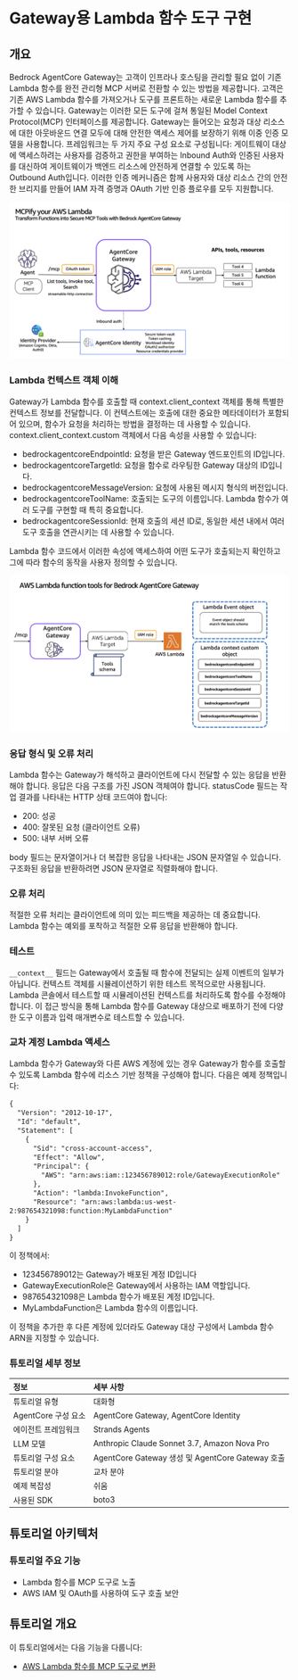 # Gateway용 Lambda 함수 도구 구현

## 개요
Bedrock AgentCore Gateway는 고객이 인프라나 호스팅을 관리할 필요 없이 기존 Lambda 함수를 완전 관리형 MCP 서버로 전환할 수 있는 방법을 제공합니다. 고객은 기존 AWS Lambda 함수를 가져오거나 도구를 프론트하는 새로운 Lambda 함수를 추가할 수 있습니다. Gateway는 이러한 모든 도구에 걸쳐 통일된 Model Context Protocol(MCP) 인터페이스를 제공합니다. Gateway는 들어오는 요청과 대상 리소스에 대한 아웃바운드 연결 모두에 대해 안전한 액세스 제어를 보장하기 위해 이중 인증 모델을 사용합니다. 프레임워크는 두 가지 주요 구성 요소로 구성됩니다: 게이트웨이 대상에 액세스하려는 사용자를 검증하고 권한을 부여하는 Inbound Auth와 인증된 사용자를 대신하여 게이트웨이가 백엔드 리소스에 안전하게 연결할 수 있도록 하는 Outbound Auth입니다. 이러한 인증 메커니즘은 함께 사용자와 대상 리소스 간의 안전한 브리지를 만들어 IAM 자격 증명과 OAuth 기반 인증 플로우를 모두 지원합니다.

![작동 방식](images/lambda-iam-gateway.png)

### Lambda 컨텍스트 객체 이해
Gateway가 Lambda 함수를 호출할 때 context.client_context 객체를 통해 특별한 컨텍스트 정보를 전달합니다. 이 컨텍스트에는 호출에 대한 중요한 메타데이터가 포함되어 있으며, 함수가 요청을 처리하는 방법을 결정하는 데 사용할 수 있습니다.
context.client_context.custom 객체에서 다음 속성을 사용할 수 있습니다:
* bedrockagentcoreEndpointId: 요청을 받은 Gateway 엔드포인트의 ID입니다.
* bedrockagentcoreTargetId: 요청을 함수로 라우팅한 Gateway 대상의 ID입니다.
* bedrockagentcoreMessageVersion: 요청에 사용된 메시지 형식의 버전입니다.
* bedrockagentcoreToolName: 호출되는 도구의 이름입니다. Lambda 함수가 여러 도구를 구현할 때 특히 중요합니다.
* bedrockagentcoreSessionId: 현재 호출의 세션 ID로, 동일한 세션 내에서 여러 도구 호출을 연관시키는 데 사용할 수 있습니다.

Lambda 함수 코드에서 이러한 속성에 액세스하여 어떤 도구가 호출되는지 확인하고 그에 따라 함수의 동작을 사용자 정의할 수 있습니다.

![작동 방식](images/lambda-context-object.png)

### 응답 형식 및 오류 처리

Lambda 함수는 Gateway가 해석하고 클라이언트에 다시 전달할 수 있는 응답을 반환해야 합니다. 응답은 다음 구조를 가진 JSON 객체여야 합니다. statusCode 필드는 작업 결과를 나타내는 HTTP 상태 코드여야 합니다:
* 200: 성공
* 400: 잘못된 요청 (클라이언트 오류)
* 500: 내부 서버 오류

body 필드는 문자열이거나 더 복잡한 응답을 나타내는 JSON 문자열일 수 있습니다. 구조화된 응답을 반환하려면 JSON 문자열로 직렬화해야 합니다.

### 오류 처리
적절한 오류 처리는 클라이언트에 의미 있는 피드백을 제공하는 데 중요합니다. Lambda 함수는 예외를 포착하고 적절한 오류 응답을 반환해야 합니다.

### 테스트

```__context__``` 필드는 Gateway에서 호출될 때 함수에 전달되는 실제 이벤트의 일부가 아닙니다. 컨텍스트 객체를 시뮬레이션하기 위한 테스트 목적으로만 사용됩니다.
Lambda 콘솔에서 테스트할 때 시뮬레이션된 컨텍스트를 처리하도록 함수를 수정해야 합니다. 이 접근 방식을 통해 Lambda 함수를 Gateway 대상으로 배포하기 전에 다양한 도구 이름과 입력 매개변수로 테스트할 수 있습니다.

### 교차 계정 Lambda 액세스

Lambda 함수가 Gateway와 다른 AWS 계정에 있는 경우 Gateway가 함수를 호출할 수 있도록 Lambda 함수에 리소스 기반 정책을 구성해야 합니다. 다음은 예제 정책입니다:

```
{
  "Version": "2012-10-17",
  "Id": "default",
  "Statement": [
    {
      "Sid": "cross-account-access",
      "Effect": "Allow",
      "Principal": {
        "AWS": "arn:aws:iam::123456789012:role/GatewayExecutionRole"
      },
      "Action": "lambda:InvokeFunction",
      "Resource": "arn:aws:lambda:us-west-2:987654321098:function:MyLambdaFunction"
    }
  ]
}
```
이 정책에서:
- 123456789012는 Gateway가 배포된 계정 ID입니다
- GatewayExecutionRole은 Gateway에서 사용하는 IAM 역할입니다.
- 987654321098은 Lambda 함수가 배포된 계정 ID입니다.
- MyLambdaFunction은 Lambda 함수의 이름입니다.

이 정책을 추가한 후 다른 계정에 있더라도 Gateway 대상 구성에서 Lambda 함수 ARN을 지정할 수 있습니다.

### 튜토리얼 세부 정보

| 정보          | 세부 사항                                                   |
|:---------------------|:----------------------------------------------------------|
| 튜토리얼 유형        | 대화형                                               |
| AgentCore 구성 요소 | AgentCore Gateway, AgentCore Identity                     |
| 에이전트 프레임워크    | Strands Agents                                            |
| LLM 모델            | Anthropic Claude Sonnet 3.7, Amazon Nova Pro              |
| 튜토리얼 구성 요소  | AgentCore Gateway 생성 및 AgentCore Gateway 호출 |
| 튜토리얼 분야    | 교차 분야                                            |
| 예제 복잡성   | 쉬움                                                      |
| 사용된 SDK             | boto3                                                     |

## 튜토리얼 아키텍처

### 튜토리얼 주요 기능

* Lambda 함수를 MCP 도구로 노출
* AWS IAM 및 OAuth를 사용하여 도구 호출 보안

## 튜토리얼 개요

이 튜토리얼에서는 다음 기능을 다룹니다:

- [AWS Lambda 함수를 MCP 도구로 변환](01-gateway-target-lambda.ipynb)

